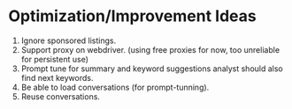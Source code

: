 # Optimization/Improvement Ideas

1. Ignore sponsored listings.
2. Support proxy on webdriver. (using free proxies for now, too unreliable for persistent use)
3. Prompt tune for summary and keyword suggestions analyst should also find next keywords.
4. Be able to load conversations (for prompt-tunning).
5. Reuse conversations.